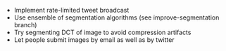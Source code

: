 
* Implement rate-limited tweet broadcast
* Use ensemble of segmentation algorithms (see improve-segmentation branch)
* Try segmenting DCT of image to avoid compression artifacts
* Let people submit images by email as well as by twitter

